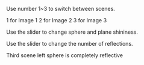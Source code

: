 Use number 1~3 to switch between scenes.

1 for Image 1
2 for Image 2
3 for Image 3

Use the slider to change sphere and plane shininess.

Use the slider to change the number of reflections.

Third scene left sphere is completely reflective